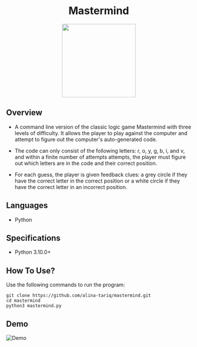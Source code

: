 <h1 align="center">Mastermind</h1>

<p align="center">
  <img src="https://alinacodes.vercel.app/static/media/mastermind.ce4da4a9abbd2a8292a5.png" height="200">
</p>

## Overview 

- A command line version of the classic logic game Mastermind with three levels of difficulty. It allows the player to play against the computer and attempt to figure out the computer's auto-generated code.

- The code can only consist of the following letters: r, o, y, g, b, i, and v, and within a finite number of attempts
attempts, the player must figure out which letters are in the code and their correct position.

- For each guess, the player is given feedback clues: a grey circle if they have the correct letter in
the correct position or a white circle if they have the correct letter in an incorrect position.

## Languages
* Python

## Specifications
- Python 3.10.0+

## How To Use?
Use the following commands to run the program:
```
git clone https://github.com/alina-tariq/mastermind.git
cd mastermind
python3 mastermind.py
```

## Demo
![Demo](./demo.gif)
